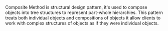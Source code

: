Composite Method is structural design pattern, it's used to compose objects into tree structures to represent part-whole hierarchies. This pattern treats both individual objects and compositions of objects it allow clients to work with complex structures of objects as if they were individual objects.